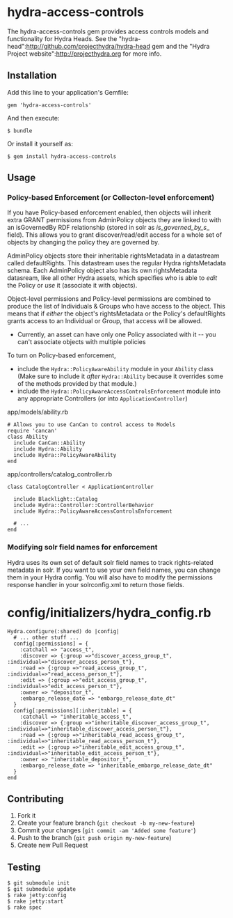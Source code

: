 # hydra-access-controls

The hydra-access-controls gem provides access controls models and functionality for Hydra Heads.  See the "hydra-head":http://github.com/projecthydra/hydra-head gem and the "Hydra Project website":http://projecthydra.org for more info.

## Installation

Add this line to your application's Gemfile:

    gem 'hydra-access-controls'

And then execute:

    $ bundle

Or install it yourself as:

    $ gem install hydra-access-controls

## Usage

### Policy-based Enforcement (or Collecton-level enforcement)

If you have Policy-based enforcement enabled, then objects will inherit extra GRANT permissions from AdminPolicy objects they are linked to with an isGovernedBy RDF relationship (stored in solr as _is_governed_by_s__ field).  This allows you to grant discover/read/edit access for a whole set of objects by changing the policy they are governed by.

AdminPolicy objects store their inheritable rightsMetadata in a datastream called defaultRights.  This datastream uses the regular Hydra rightsMetadata schema.  Each AdminPolicy object also has its own rightsMetadata datasream, like all other Hydra assets, which specifies who is able to _edit_ the Policy or _use_ it (associate it with objects).

Object-level permissions and Policy-level permissions are combined to produce the list of Individuals & Groups who have access to the object.  This means that if _either_ the object's rightsMetadata or the Policy's defaultRights grants access to an Individual or Group, that access will be allowed.

* Currently, an asset can have only one Policy associated with it -- you can't associate objects with multiple policies

To turn on Policy-based enforcement, 

* include the `Hydra::PolicyAwareAbility` module in your `Ability` class (Make sure to include it _after_ `Hydra::Ability` because it overrides some of the methods provided by that module.)
* include the `Hydra::PolicyAwareAccessControlsEnforcement` module into any appropriate Controllers (or into `ApplicationController`)
 
app/models/ability.rb

    # Allows you to use CanCan to control access to Models
    require 'cancan'
    class Ability
      include CanCan::Ability
      include Hydra::Ability
      include Hydra::PolicyAwareAbility
    end

app/controllers/catalog_controller.rb

    class CatalogController < ApplicationController  

      include Blacklight::Catalog
      include Hydra::Controller::ControllerBehavior
      include Hydra::PolicyAwareAccessControlsEnforcement
    
      # ...
    end

### Modifying solr field names for enforcement

Hydra uses its own set of default solr field names to track rights-related metadata in solr.  If you want to use your own field names, you can change them in your Hydra config.  You will also have to modify the permissions response handler in your solrconfig.xml to return those fields.

# config/initializers/hydra_config.rb

    Hydra.configure(:shared) do |config|
      # ... other stuff ...
      config[:permissions] = {
        :catchall => "access_t",
        :discover => {:group =>"discover_access_group_t", :individual=>"discover_access_person_t"},
        :read => {:group =>"read_access_group_t", :individual=>"read_access_person_t"},
        :edit => {:group =>"edit_access_group_t", :individual=>"edit_access_person_t"},
        :owner => "depositor_t",
        :embargo_release_date => "embargo_release_date_dt"
      }
      config[:permissions][:inheritable] = {
        :catchall => "inheritable_access_t",
        :discover => {:group =>"inheritable_discover_access_group_t", :individual=>"inheritable_discover_access_person_t"},
        :read => {:group =>"inheritable_read_access_group_t", :individual=>"inheritable_read_access_person_t"},
        :edit => {:group =>"inheritable_edit_access_group_t", :individual=>"inheritable_edit_access_person_t"},
        :owner => "inheritable_depositor_t",
        :embargo_release_date => "inheritable_embargo_release_date_dt"
      }
    end

## Contributing

1. Fork it
2. Create your feature branch (`git checkout -b my-new-feature`)
3. Commit your changes (`git commit -am 'Added some feature'`)
4. Push to the branch (`git push origin my-new-feature`)
5. Create new Pull Request

## Testing

    $ git submodule init
    $ git submodule update
    $ rake jetty:config
    $ rake jetty:start
    $ rake spec
